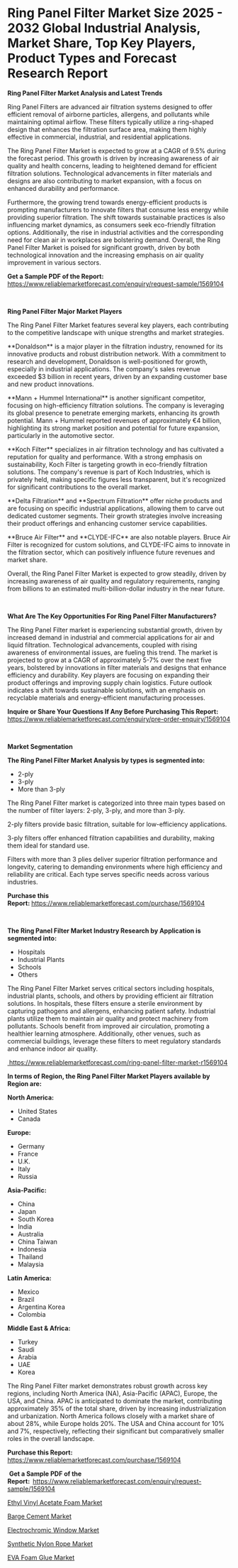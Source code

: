 <p><h1>Ring Panel Filter Market Size 2025 - 2032 Global Industrial Analysis, Market Share, Top Key Players, Product Types and Forecast Research Report</h1></p><p><strong>Ring Panel Filter Market Analysis and Latest Trends</strong></p>
<p><p>Ring Panel Filters are advanced air filtration systems designed to offer efficient removal of airborne particles, allergens, and pollutants while maintaining optimal airflow. These filters typically utilize a ring-shaped design that enhances the filtration surface area, making them highly effective in commercial, industrial, and residential applications. </p><p>The Ring Panel Filter Market is expected to grow at a CAGR of 9.5% during the forecast period. This growth is driven by increasing awareness of air quality and health concerns, leading to heightened demand for efficient filtration solutions. Technological advancements in filter materials and designs are also contributing to market expansion, with a focus on enhanced durability and performance. </p><p>Furthermore, the growing trend towards energy-efficient products is prompting manufacturers to innovate filters that consume less energy while providing superior filtration. The shift towards sustainable practices is also influencing market dynamics, as consumers seek eco-friendly filtration options. Additionally, the rise in industrial activities and the corresponding need for clean air in workplaces are bolstering demand. Overall, the Ring Panel Filter Market is poised for significant growth, driven by both technological innovation and the increasing emphasis on air quality improvement in various sectors.</p></p>
<p><strong>Get a Sample PDF of the Report:&nbsp;</strong> <a href="https://www.reliablemarketforecast.com/enquiry/request-sample/1569104?utm_campaign=1890&utm_medium=2&utm_source=Github&utm_content=ia&utm_term=01042025&utm_id=ring-panel-filter">https://www.reliablemarketforecast.com/enquiry/request-sample/1569104</a></p>
<p>&nbsp;</p>
<p><strong>Ring Panel Filter Major Market Players</strong></p>
<p><p>The Ring Panel Filter Market features several key players, each contributing to the competitive landscape with unique strengths and market strategies. </p><p>**Donaldson** is a major player in the filtration industry, renowned for its innovative products and robust distribution network. With a commitment to research and development, Donaldson is well-positioned for growth, especially in industrial applications. The company's sales revenue exceeded $3 billion in recent years, driven by an expanding customer base and new product innovations.</p><p>**Mann + Hummel International** is another significant competitor, focusing on high-efficiency filtration solutions. The company is leveraging its global presence to penetrate emerging markets, enhancing its growth potential. Mann + Hummel reported revenues of approximately €4 billion, highlighting its strong market position and potential for future expansion, particularly in the automotive sector.</p><p>**Koch Filter** specializes in air filtration technology and has cultivated a reputation for quality and performance. With a strong emphasis on sustainability, Koch Filter is targeting growth in eco-friendly filtration solutions. The company's revenue is part of Koch Industries, which is privately held, making specific figures less transparent, but it's recognized for significant contributions to the overall market.</p><p>**Delta Filtration** and **Spectrum Filtration** offer niche products and are focusing on specific industrial applications, allowing them to carve out dedicated customer segments. Their growth strategies involve increasing their product offerings and enhancing customer service capabilities.</p><p>**Bruce Air Filter** and **CLYDE-IFC** are also notable players. Bruce Air Filter is recognized for custom solutions, and CLYDE-IFC aims to innovate in the filtration sector, which can positively influence future revenues and market share.</p><p>Overall, the Ring Panel Filter Market is expected to grow steadily, driven by increasing awareness of air quality and regulatory requirements, ranging from billions to an estimated multi-billion-dollar industry in the near future.</p></p>
<p>&nbsp;</p>
<p><strong>What Are The Key Opportunities For Ring Panel Filter Manufacturers?</strong></p>
<p><p>The Ring Panel Filter market is experiencing substantial growth, driven by increased demand in industrial and commercial applications for air and liquid filtration. Technological advancements, coupled with rising awareness of environmental issues, are fueling this trend. The market is projected to grow at a CAGR of approximately 5-7% over the next five years, bolstered by innovations in filter materials and designs that enhance efficiency and durability. Key players are focusing on expanding their product offerings and improving supply chain logistics. Future outlook indicates a shift towards sustainable solutions, with an emphasis on recyclable materials and energy-efficient manufacturing processes.</p></p>
<p><strong>Inquire or Share Your Questions If Any Before Purchasing This Report:</strong> <a href="https://www.reliablemarketforecast.com/enquiry/pre-order-enquiry/1569104?utm_campaign=1890&utm_medium=2&utm_source=Github&utm_content=ia&utm_term=01042025&utm_id=ring-panel-filter">https://www.reliablemarketforecast.com/enquiry/pre-order-enquiry/1569104</a></p>
<p>&nbsp;</p>
<p><strong>Market Segmentation</strong></p>
<p><strong>The Ring Panel Filter Market Analysis by types is segmented into:</strong></p>
<p><ul><li>2-ply</li><li>3-ply</li><li>More than 3-ply</li></ul></p>
<p><p>The Ring Panel Filter market is categorized into three main types based on the number of filter layers: 2-ply, 3-ply, and more than 3-ply. </p><p>2-ply filters provide basic filtration, suitable for low-efficiency applications. </p><p>3-ply filters offer enhanced filtration capabilities and durability, making them ideal for standard use. </p><p>Filters with more than 3 plies deliver superior filtration performance and longevity, catering to demanding environments where high efficiency and reliability are critical. Each type serves specific needs across various industries.</p></p>
<p><strong>Purchase this Report:&nbsp;</strong><a href="https://www.reliablemarketforecast.com/purchase/1569104?utm_campaign=1890&utm_medium=2&utm_source=Github&utm_content=ia&utm_term=01042025&utm_id=ring-panel-filter">https://www.reliablemarketforecast.com/purchase/1569104</a></p>
<p>&nbsp;</p>
<p><strong>The Ring Panel Filter Market Industry Research by Application is segmented into:</strong></p>
<p><ul><li>Hospitals</li><li>Industrial Plants</li><li>Schools</li><li>Others</li></ul></p>
<p><p>The Ring Panel Filter Market serves critical sectors including hospitals, industrial plants, schools, and others by providing efficient air filtration solutions. In hospitals, these filters ensure a sterile environment by capturing pathogens and allergens, enhancing patient safety. Industrial plants utilize them to maintain air quality and protect machinery from pollutants. Schools benefit from improved air circulation, promoting a healthier learning atmosphere. Additionally, other venues, such as commercial buildings, leverage these filters to meet regulatory standards and enhance indoor air quality.</p></p>
<p><a href="https://www.reliablemarketforecast.com/ring-panel-filter-market-r1569104?utm_campaign=1890&utm_medium=2&utm_source=Github&utm_content=ia&utm_term=01042025&utm_id=ring-panel-filter">&nbsp;https://www.reliablemarketforecast.com/ring-panel-filter-market-r1569104</a></p>
<p><strong>In terms of Region, the Ring Panel Filter Market Players available by Region are:</strong></p>
<p>
    <p> <strong> North America: </strong>
        <ul>
            <li>United States</li>
            <li>Canada</li>
        </ul>
        </p> 
    <p> <strong> Europe: </strong>
        <ul>
            <li>Germany</li>
            <li>France</li>
            <li>U.K.</li>
            <li>Italy</li>
            <li>Russia</li>
        </ul>
        </p> 
    <p> <strong> Asia-Pacific: </strong>
        <ul>
            <li>China</li>
            <li>Japan</li>
            <li>South Korea</li>
            <li>India</li>
            <li>Australia</li>
            <li>China Taiwan</li>
            <li>Indonesia</li>
            <li>Thailand</li>
            <li>Malaysia</li>
        </ul>
        </p> 
    <p> <strong> Latin America: </strong>
        <ul>
            <li>Mexico</li>
            <li>Brazil</li>
            <li>Argentina Korea</li>
            <li>Colombia</li>
        </ul>
        </p> 
    <p> <strong> Middle East & Africa: </strong>
        <ul>
            <li>Turkey</li>
            <li>Saudi</li>
            <li>Arabia</li>
            <li>UAE</li>
            <li>Korea</li>
        </ul>
    </p>
    </p>
<p><p>The Ring Panel Filter market demonstrates robust growth across key regions, including North America (NA), Asia-Pacific (APAC), Europe, the USA, and China. APAC is anticipated to dominate the market, contributing approximately 35% of the total share, driven by increasing industrialization and urbanization. North America follows closely with a market share of about 28%, while Europe holds 20%. The USA and China account for 10% and 7%, respectively, reflecting their significant but comparatively smaller roles in the overall landscape.</p></p>
<p><strong>Purchase this Report: </strong><a href="https://www.reliablemarketforecast.com/purchase/1569104?utm_campaign=1890&utm_medium=2&utm_source=Github&utm_content=ia&utm_term=01042025&utm_id=ring-panel-filter">https://www.reliablemarketforecast.com/purchase/1569104</a></p>
<p>&nbsp;<strong>Get a Sample PDF of the Report:&nbsp;&nbsp;</strong><a href="https://www.reliablemarketforecast.com/enquiry/request-sample/1569104?utm_campaign=1890&utm_medium=2&utm_source=Github&utm_content=ia&utm_term=01042025&utm_id=ring-panel-filter">https://www.reliablemarketforecast.com/enquiry/request-sample/1569104</a></p>
<p><strong></strong></p>
<p><p><a href="https://github.com/hatlepigna2s/Market-Research-Report-List-1/blob/main/ethyl-vinyl-acetate-foam-market.md?utm_campaign=1890&utm_medium=2&utm_source=Github&utm_content=ia&utm_term=01042025&utm_id=ring-panel-filter">Ethyl Vinyl Acetate Foam Market</a></p><p><a href="https://github.com/wantadhagino/Market-Research-Report-List-1/blob/main/barge-cement-market.md?utm_campaign=1890&utm_medium=2&utm_source=Github&utm_content=ia&utm_term=01042025&utm_id=ring-panel-filter">Barge Cement Market</a></p><p><a href="https://github.com/stunzkocotpv/Market-Research-Report-List-1/blob/main/electrochromic-window-market.md?utm_campaign=1890&utm_medium=2&utm_source=Github&utm_content=ia&utm_term=01042025&utm_id=ring-panel-filter">Electrochromic Window Market</a></p><p><a href="https://github.com/vestadjogile/Market-Research-Report-List-1/blob/main/synthetic-nylon-rope-market.md?utm_campaign=1890&utm_medium=2&utm_source=Github&utm_content=ia&utm_term=01042025&utm_id=ring-panel-filter">Synthetic Nylon Rope Market</a></p><p><a href="https://github.com/lelahokendo/Market-Research-Report-List-1/blob/main/eva-foam-glue-market.md?utm_campaign=1890&utm_medium=2&utm_source=Github&utm_content=ia&utm_term=01042025&utm_id=ring-panel-filter">EVA Foam Glue Market</a></p></p>